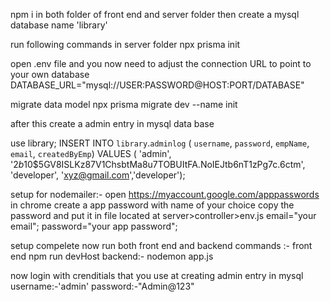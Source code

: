 npm i in both folder of front end and server folder
then create a mysql database name 'library'

run following commands in server folder
npx prisma init

open .env file and you now need to adjust the connection URL to point to your own database
DATABASE_URL="mysql://USER:PASSWORD@HOST:PORT/DATABASE"

migrate data model
npx prisma migrate dev --name init

after this create a admin entry in mysql data base 

use library;
INSERT INTO `library`.`adminlog`
(
`username`,
`password`,
`empName`,
`email`,
`createdByEmp`)
VALUES
( 'admin', '$2b$10$5GV8ISLKz87V1ChsbtMa8u7TOBUItFA.NoIEJtb6nT1zPg7c.6ctm', 'developer', 'xyz@gmail.com','developer');

setup for nodemailer:-
open https://myaccount.google.com/apppasswords in chrome
create a app password with name of your choice 
copy the password and put it in file located at server>controller>env.js 
email="your email";
password="your app password";

setup compelete now run both front end and backend 
commands :-
front end
npm run devHost
backend:-
nodemon app.js

now login with crenditials that you use at creating admin entry in mysql
username:-'admin'
password:-"Admin@123"
